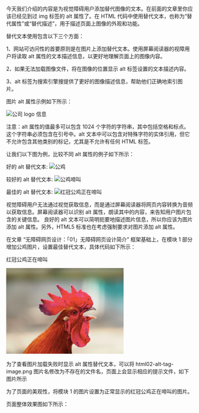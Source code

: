 今天我们介绍的内容是为视觉障碍用户添加替代图像的文本。在前面的文章里你应该已经见到过 img 标签的 alt 属性了。在 HTML 代码中使用替代文本，也称为“替代属性”或“替代描述”，用于描述页面上图像的外观和功能。

替代文本使用包含以下三个方面：

1、网站可访问性的首要原则是在图片上添加替代文本。使用屏幕阅读器的视障用户将读取 alt 属性的文本描述信息，以更好地理解页面上的图像内容。

2、如果无法加载图像文件，将在图像的位置显示 alt 标签设置的文本描述内容。

3、alt 标签为搜索引擎搜提供了更好的图像描述信息，帮助他们正确地索引图片。

图片 alt 属性示例如下所示：

<img src="iCodeRoadLogo.png" alt="公司 logo 信息"> 

注意：alt 属性的值最多可以包含 1024 个字符的字符串，其中包括空格和标点。这个字符串必须包含在引号中。alt 文本中可以包含对特殊字符的实体引用，但它不允许包含其他类别的标记，尤其是不允许有任何 HTML 标签。

让我们以下图为例，比较不同 alt 属性的例子如下所示：



好的 alt 替代文本: <img src="html02-alt-tag-image.png" alt="公鸡">

较好的 alt 替代文本: <img src="html02-alt-tag-image.png" alt="公鸡啼叫">

最佳的 alt 替代文本: <img src="html02-alt-tag-image.png" alt="红冠公鸡正在啼叫">


视觉障碍用户无法通过视觉获取信息，而是通过屏幕阅读器将网页内容转换为音频以获取信息。屏幕阅读器可以识别 alt 属性，朗读其中的内容，来告知用户图片包含的关键信息。 良好的 alt 文本可以简明扼要地描述图片信息，所以你应该为图片添加 alt 属性。另外，HTML5 标准也在考虑强制要求对图片添加 alt 属性。

在文章 “无障碍网页设计：「01」无障碍网页设计简介” 框架基础上，在模块 1 部分增加公鸡图片，设置最佳替代文本，具体代码如下所示：

<article class="article ant-col ant-col-xs-24 ant-col-sm-12 ant-col-md-12 ant-col-lg-12 ant-col-xl-6">
	<div class="card">
	  <p>红冠公鸡正在啼叫</p>
	  <img src="../images/html02-alt-tag-image.png" alt="红冠公鸡正在啼叫">
	</div>
</article>

为了查看图片加载失败时显示 alt 属性替代文本，可以将 html02-alt-tag-image.png 图片名修改为不存在的文件名，页面上会显示相应的提示文件，如下图片所示


为了页面的美观性，将模块 1 的图片设置为正常显示的红冠公鸡正在啼叫的图片。

页面整体效果图如下所示：

